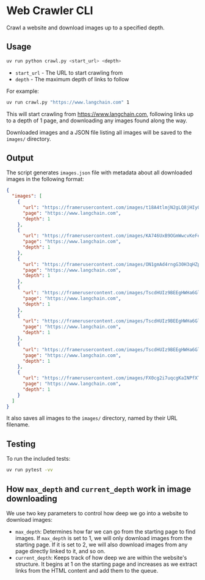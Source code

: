 # Web Crawler CLI

Crawl a website and download images up to a specified depth.

## Usage

```bash
uv run python crawl.py <start_url> <depth>
```

- `start_url` - The URL to start crawling from
- `depth` - The maximum depth of links to follow

For example:

```bash
uv run crawl.py "https://www.langchain.com" 1
```

This will start crawling from <https://www.langchain.com>, following links up to a depth of 1 page, and downloading any images found along the way.

Downloaded images and a JSON file listing all images will be saved to the `images/` directory.

## Output

The script generates `images.json` file with metadata about all downloaded images in the following format:

```json
{
  "images": [
    {
      "url": "https://framerusercontent.com/images/t18A4tlmjN2gLQ8jHIyOBTtnzw.png",
      "page": "https://www.langchain.com",
      "depth": 1
    },
    {
      "url": "https://framerusercontent.com/images/KA746UxB9OGmWwcvKeFeZBv0TxY.svg",
      "page": "https://www.langchain.com",
      "depth": 1
    },
    {
      "url": "https://framerusercontent.com/images/ON1gmAd4rngG30H3qHZpIrpBVw.png",
      "page": "https://www.langchain.com",
      "depth": 1
    },
    {
      "url": "https://framerusercontent.com/images/TscdHUIz9BEEgHWHa6GlbIFuYZw.png",
      "page": "https://www.langchain.com",
      "depth": 1
    },
    {
      "url": "https://framerusercontent.com/images/TscdHUIz9BEEgHWHa6GlbIFuYZw.png",
      "page": "https://www.langchain.com",
      "depth": 1
    },
    {
      "url": "https://framerusercontent.com/images/TscdHUIz9BEEgHWHa6GlbIFuYZw.png",
      "page": "https://www.langchain.com",
      "depth": 1
    },
    {
      "url": "https://framerusercontent.com/images/FX0cg2i7uqcgKaINPfXTeJ1mWU.png",
      "page": "https://www.langchain.com",
      "depth": 1
    }
  ]
}

```

It also saves all images to the `images/` directory, named by their URL filename.

## Testing

To run the included tests:

```bash
uv run pytest -vv
```

## How `max_depth` and `current_depth` work in image downloading

We use two key parameters to control how deep we go into a website to download images:

- `max_depth`: Determines how far we can go from the starting page to find images. If `max_depth` is set to 1, we will only download images from the starting page. If it is set to 2, we will also download images from any page directly linked to it, and so on.
- `current_depth`: Keeps track of how deep we are within the website's structure. It begins at 1 on the starting page and increases as we extract links from the HTML content and add them to the queue.
